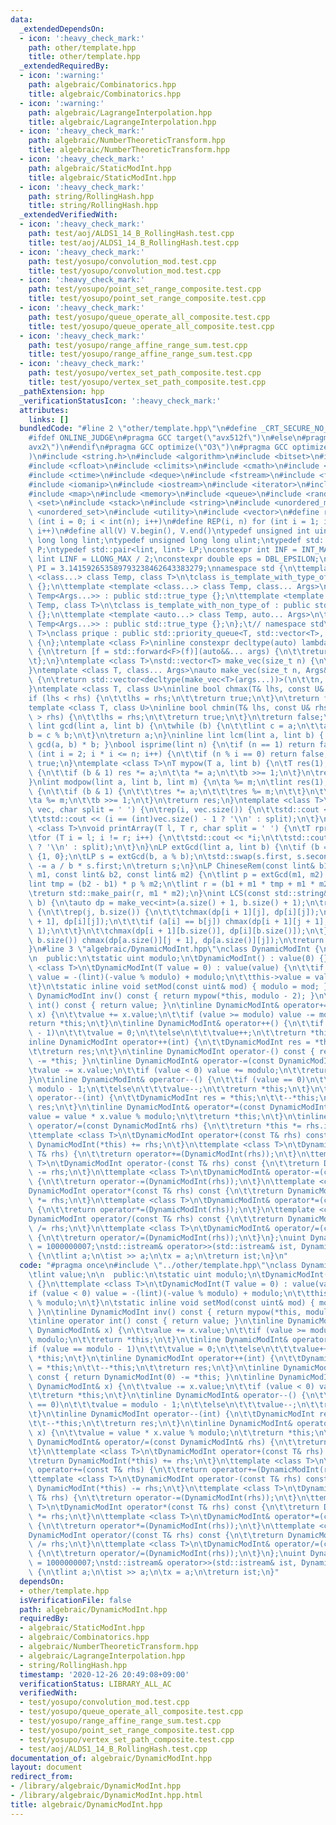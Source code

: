 ```yaml
---
data:
  _extendedDependsOn:
  - icon: ':heavy_check_mark:'
    path: other/template.hpp
    title: other/template.hpp
  _extendedRequiredBy:
  - icon: ':warning:'
    path: algebraic/Combinatorics.hpp
    title: algebraic/Combinatorics.hpp
  - icon: ':warning:'
    path: algebraic/LagrangeInterpolation.hpp
    title: algebraic/LagrangeInterpolation.hpp
  - icon: ':heavy_check_mark:'
    path: algebraic/NumberTheoreticTransform.hpp
    title: algebraic/NumberTheoreticTransform.hpp
  - icon: ':heavy_check_mark:'
    path: algebraic/StaticModInt.hpp
    title: algebraic/StaticModInt.hpp
  - icon: ':heavy_check_mark:'
    path: string/RollingHash.hpp
    title: string/RollingHash.hpp
  _extendedVerifiedWith:
  - icon: ':heavy_check_mark:'
    path: test/aoj/ALDS1_14_B_RollingHash.test.cpp
    title: test/aoj/ALDS1_14_B_RollingHash.test.cpp
  - icon: ':heavy_check_mark:'
    path: test/yosupo/convolution_mod.test.cpp
    title: test/yosupo/convolution_mod.test.cpp
  - icon: ':heavy_check_mark:'
    path: test/yosupo/point_set_range_composite.test.cpp
    title: test/yosupo/point_set_range_composite.test.cpp
  - icon: ':heavy_check_mark:'
    path: test/yosupo/queue_operate_all_composite.test.cpp
    title: test/yosupo/queue_operate_all_composite.test.cpp
  - icon: ':heavy_check_mark:'
    path: test/yosupo/range_affine_range_sum.test.cpp
    title: test/yosupo/range_affine_range_sum.test.cpp
  - icon: ':heavy_check_mark:'
    path: test/yosupo/vertex_set_path_composite.test.cpp
    title: test/yosupo/vertex_set_path_composite.test.cpp
  _pathExtension: hpp
  _verificationStatusIcon: ':heavy_check_mark:'
  attributes:
    links: []
  bundledCode: "#line 2 \"other/template.hpp\"\n#define _CRT_SECURE_NO_WARNINGS\n\
    #ifdef ONLINE_JUDGE\n#pragma GCC target(\"avx512f\")\n#else\n#pragma GCC target(\"\
    avx2\")\n#endif\n#pragma GCC optimize(\"O3\")\n#pragma GCC optimize(\"unroll-loops\"\
    )\n#include <string.h>\n#include <algorithm>\n#include <bitset>\n#include <cassert>\n\
    #include <cfloat>\n#include <climits>\n#include <cmath>\n#include <complex>\n\
    #include <ctime>\n#include <deque>\n#include <fstream>\n#include <functional>\n\
    #include <iomanip>\n#include <iostream>\n#include <iterator>\n#include <list>\n\
    #include <map>\n#include <memory>\n#include <queue>\n#include <random>\n#include\
    \ <set>\n#include <stack>\n#include <string>\n#include <unordered_map>\n#include\
    \ <unordered_set>\n#include <utility>\n#include <vector>\n#define rep(i, n) for\
    \ (int i = 0; i < int(n); i++)\n#define REP(i, n) for (int i = 1; i <= int(n);\
    \ i++)\n#define all(V) V.begin(), V.end()\ntypedef unsigned int uint;\ntypedef\
    \ long long lint;\ntypedef unsigned long long ulint;\ntypedef std::pair<int, int>\
    \ P;\ntypedef std::pair<lint, lint> LP;\nconstexpr int INF = INT_MAX / 2;\nconstexpr\
    \ lint LINF = LLONG_MAX / 2;\nconstexpr double eps = DBL_EPSILON;\nconstexpr double\
    \ PI = 3.141592653589793238462643383279;\nnamespace std {\n\ttemplate <template\
    \ <class...> class Temp, class T>\n\tclass is_template_with_type_of : public std::false_type\
    \ {};\n\ttemplate <template <class...> class Temp, class... Args>\n\tclass is_template_with_type_of<Temp,\
    \ Temp<Args...>> : public std::true_type {};\n\ttemplate <template <auto...> class\
    \ Temp, class T>\n\tclass is_template_with_non_type_of : public std::false_type\
    \ {};\n\ttemplate <template <auto...> class Temp, auto... Args>\n\tclass is_template_with_non_type_of<Temp,\
    \ Temp<Args...>> : public std::true_type {};\n};\t// namespace std\ntemplate <class\
    \ T>\nclass prique : public std::priority_queue<T, std::vector<T>, std::greater<T>>\
    \ {\n};\ntemplate <class F>\ninline constexpr decltype(auto) lambda_fix(F&& f)\
    \ {\n\treturn [f = std::forward<F>(f)](auto&&... args) {\n\t\treturn f(f, std::forward<decltype(args)>(args)...);\n\
    \t};\n}\ntemplate <class T>\nstd::vector<T> make_vec(size_t n) {\n\treturn std::vector<T>(n);\n\
    }\ntemplate <class T, class... Args>\nauto make_vec(size_t n, Args&&... args)\
    \ {\n\treturn std::vector<decltype(make_vec<T>(args...))>(\n\t\tn, make_vec<T>(std::forward<Args>(args)...));\n\
    }\ntemplate <class T, class U>\ninline bool chmax(T& lhs, const U& rhs) {\n\t\
    if (lhs < rhs) {\n\t\tlhs = rhs;\n\t\treturn true;\n\t}\n\treturn false;\n}\n\
    template <class T, class U>\ninline bool chmin(T& lhs, const U& rhs) {\n\tif (lhs\
    \ > rhs) {\n\t\tlhs = rhs;\n\t\treturn true;\n\t}\n\treturn false;\n}\ninline\
    \ lint gcd(lint a, lint b) {\n\twhile (b) {\n\t\tlint c = a;\n\t\ta = b;\n\t\t\
    b = c % b;\n\t}\n\treturn a;\n}\ninline lint lcm(lint a, lint b) { return a /\
    \ gcd(a, b) * b; }\nbool isprime(lint n) {\n\tif (n == 1) return false;\n\tfor\
    \ (int i = 2; i * i <= n; i++) {\n\t\tif (n % i == 0) return false;\n\t}\n\treturn\
    \ true;\n}\ntemplate <class T>\nT mypow(T a, lint b) {\n\tT res(1);\n\twhile (b)\
    \ {\n\t\tif (b & 1) res *= a;\n\t\ta *= a;\n\t\tb >>= 1;\n\t}\n\treturn res;\n\
    }\nlint modpow(lint a, lint b, lint m) {\n\ta %= m;\n\tlint res(1);\n\twhile (b)\
    \ {\n\t\tif (b & 1) {\n\t\t\tres *= a;\n\t\t\tres %= m;\n\t\t}\n\t\ta *= a;\n\t\
    \ta %= m;\n\t\tb >>= 1;\n\t}\n\treturn res;\n}\ntemplate <class T>\nvoid printArray(std::vector<T>&\
    \ vec, char split = ' ') {\n\trep(i, vec.size()) {\n\t\tstd::cout << vec[i];\n\
    \t\tstd::cout << (i == (int)vec.size() - 1 ? '\\n' : split);\n\t}\n}\ntemplate\
    \ <class T>\nvoid printArray(T l, T r, char split = ' ') {\n\tT rprev = std::prev(r);\n\
    \tfor (T i = l; i != r; i++) {\n\t\tstd::cout << *i;\n\t\tstd::cout << (i == rprev\
    \ ? '\\n' : split);\n\t}\n}\nLP extGcd(lint a, lint b) {\n\tif (b == 0) return\
    \ {1, 0};\n\tLP s = extGcd(b, a % b);\n\tstd::swap(s.first, s.second);\n\ts.second\
    \ -= a / b * s.first;\n\treturn s;\n}\nLP ChineseRem(const lint& b1, const lint&\
    \ m1, const lint& b2, const lint& m2) {\n\tlint p = extGcd(m1, m2).first;\n\t\
    lint tmp = (b2 - b1) * p % m2;\n\tlint r = (b1 + m1 * tmp + m1 * m2) % (m1 * m2);\n\
    \treturn std::make_pair(r, m1 * m2);\n}\nint LCS(const std::string& a, const std::string&\
    \ b) {\n\tauto dp = make_vec<int>(a.size() + 1, b.size() + 1);\n\trep(i, a.size())\
    \ {\n\t\trep(j, b.size()) {\n\t\t\tchmax(dp[i + 1][j], dp[i][j]);\n\t\t\tchmax(dp[i][j\
    \ + 1], dp[i][j]);\n\t\t\tif (a[i] == b[j]) chmax(dp[i + 1][j + 1], dp[i][j] +\
    \ 1);\n\t\t}\n\t\tchmax(dp[i + 1][b.size()], dp[i][b.size()]);\n\t}\n\trep(j,\
    \ b.size()) chmax(dp[a.size()][j + 1], dp[a.size()][j]);\n\treturn dp[a.size()][b.size()];\n\
    }\n#line 3 \"algebraic/DynamicModInt.hpp\"\nclass DynamicModInt {\n\tlint value;\n\
    \n  public:\n\tstatic uint modulo;\n\tDynamicModInt() : value(0) {}\n\ttemplate\
    \ <class T>\n\tDynamicModInt(T value = 0) : value(value) {\n\t\tif (value < 0)\
    \ value = -(lint)(-value % modulo) + modulo;\n\t\tthis->value = value % modulo;\n\
    \t}\n\tstatic inline void setMod(const uint& mod) { modulo = mod; }\n\tinline\
    \ DynamicModInt inv() const { return mypow(*this, modulo - 2); }\n\tinline operator\
    \ int() const { return value; }\n\tinline DynamicModInt& operator+=(const DynamicModInt&\
    \ x) {\n\t\tvalue += x.value;\n\t\tif (value >= modulo) value -= modulo;\n\t\t\
    return *this;\n\t}\n\tinline DynamicModInt& operator++() {\n\t\tif (value == modulo\
    \ - 1)\n\t\t\tvalue = 0;\n\t\telse\n\t\t\tvalue++;\n\t\treturn *this;\n\t}\n\t\
    inline DynamicModInt operator++(int) {\n\t\tDynamicModInt res = *this;\n\t\t--*this;\n\
    \t\treturn res;\n\t}\n\tinline DynamicModInt operator-() const { return DynamicModInt(0)\
    \ -= *this; }\n\tinline DynamicModInt& operator-=(const DynamicModInt& x) {\n\t\
    \tvalue -= x.value;\n\t\tif (value < 0) value += modulo;\n\t\treturn *this;\n\t\
    }\n\tinline DynamicModInt& operator--() {\n\t\tif (value == 0)\n\t\t\tvalue =\
    \ modulo - 1;\n\t\telse\n\t\t\tvalue--;\n\t\treturn *this;\n\t}\n\tinline DynamicModInt\
    \ operator--(int) {\n\t\tDynamicModInt res = *this;\n\t\t--*this;\n\t\treturn\
    \ res;\n\t}\n\tinline DynamicModInt& operator*=(const DynamicModInt& x) {\n\t\t\
    value = value * x.value % modulo;\n\t\treturn *this;\n\t}\n\tinline DynamicModInt&\
    \ operator/=(const DynamicModInt& rhs) {\n\t\treturn *this *= rhs.inv();\n\t}\n\
    \ttemplate <class T>\n\tDynamicModInt operator+(const T& rhs) const {\n\t\treturn\
    \ DynamicModInt(*this) += rhs;\n\t}\n\ttemplate <class T>\n\tDynamicModInt& operator+=(const\
    \ T& rhs) {\n\t\treturn operator+=(DynamicModInt(rhs));\n\t}\n\ttemplate <class\
    \ T>\n\tDynamicModInt operator-(const T& rhs) const {\n\t\treturn DynamicModInt(*this)\
    \ -= rhs;\n\t}\n\ttemplate <class T>\n\tDynamicModInt& operator-=(const T& rhs)\
    \ {\n\t\treturn operator-=(DynamicModInt(rhs));\n\t}\n\ttemplate <class T>\n\t\
    DynamicModInt operator*(const T& rhs) const {\n\t\treturn DynamicModInt(*this)\
    \ *= rhs;\n\t}\n\ttemplate <class T>\n\tDynamicModInt& operator*=(const T& rhs)\
    \ {\n\t\treturn operator*=(DynamicModInt(rhs));\n\t}\n\ttemplate <class T>\n\t\
    DynamicModInt operator/(const T& rhs) const {\n\t\treturn DynamicModInt(*this)\
    \ /= rhs;\n\t}\n\ttemplate <class T>\n\tDynamicModInt& operator/=(const T& rhs)\
    \ {\n\t\treturn operator/=(DynamicModInt(rhs));\n\t}\n};\nuint DynamicModInt::modulo\
    \ = 1000000007;\nstd::istream& operator>>(std::istream& ist, DynamicModInt& x)\
    \ {\n\tlint a;\n\tist >> a;\n\tx = a;\n\treturn ist;\n}\n"
  code: "#pragma once\n#include \"../other/template.hpp\"\nclass DynamicModInt {\n\
    \tlint value;\n\n  public:\n\tstatic uint modulo;\n\tDynamicModInt() : value(0)\
    \ {}\n\ttemplate <class T>\n\tDynamicModInt(T value = 0) : value(value) {\n\t\t\
    if (value < 0) value = -(lint)(-value % modulo) + modulo;\n\t\tthis->value = value\
    \ % modulo;\n\t}\n\tstatic inline void setMod(const uint& mod) { modulo = mod;\
    \ }\n\tinline DynamicModInt inv() const { return mypow(*this, modulo - 2); }\n\
    \tinline operator int() const { return value; }\n\tinline DynamicModInt& operator+=(const\
    \ DynamicModInt& x) {\n\t\tvalue += x.value;\n\t\tif (value >= modulo) value -=\
    \ modulo;\n\t\treturn *this;\n\t}\n\tinline DynamicModInt& operator++() {\n\t\t\
    if (value == modulo - 1)\n\t\t\tvalue = 0;\n\t\telse\n\t\t\tvalue++;\n\t\treturn\
    \ *this;\n\t}\n\tinline DynamicModInt operator++(int) {\n\t\tDynamicModInt res\
    \ = *this;\n\t\t--*this;\n\t\treturn res;\n\t}\n\tinline DynamicModInt operator-()\
    \ const { return DynamicModInt(0) -= *this; }\n\tinline DynamicModInt& operator-=(const\
    \ DynamicModInt& x) {\n\t\tvalue -= x.value;\n\t\tif (value < 0) value += modulo;\n\
    \t\treturn *this;\n\t}\n\tinline DynamicModInt& operator--() {\n\t\tif (value\
    \ == 0)\n\t\t\tvalue = modulo - 1;\n\t\telse\n\t\t\tvalue--;\n\t\treturn *this;\n\
    \t}\n\tinline DynamicModInt operator--(int) {\n\t\tDynamicModInt res = *this;\n\
    \t\t--*this;\n\t\treturn res;\n\t}\n\tinline DynamicModInt& operator*=(const DynamicModInt&\
    \ x) {\n\t\tvalue = value * x.value % modulo;\n\t\treturn *this;\n\t}\n\tinline\
    \ DynamicModInt& operator/=(const DynamicModInt& rhs) {\n\t\treturn *this *= rhs.inv();\n\
    \t}\n\ttemplate <class T>\n\tDynamicModInt operator+(const T& rhs) const {\n\t\
    \treturn DynamicModInt(*this) += rhs;\n\t}\n\ttemplate <class T>\n\tDynamicModInt&\
    \ operator+=(const T& rhs) {\n\t\treturn operator+=(DynamicModInt(rhs));\n\t}\n\
    \ttemplate <class T>\n\tDynamicModInt operator-(const T& rhs) const {\n\t\treturn\
    \ DynamicModInt(*this) -= rhs;\n\t}\n\ttemplate <class T>\n\tDynamicModInt& operator-=(const\
    \ T& rhs) {\n\t\treturn operator-=(DynamicModInt(rhs));\n\t}\n\ttemplate <class\
    \ T>\n\tDynamicModInt operator*(const T& rhs) const {\n\t\treturn DynamicModInt(*this)\
    \ *= rhs;\n\t}\n\ttemplate <class T>\n\tDynamicModInt& operator*=(const T& rhs)\
    \ {\n\t\treturn operator*=(DynamicModInt(rhs));\n\t}\n\ttemplate <class T>\n\t\
    DynamicModInt operator/(const T& rhs) const {\n\t\treturn DynamicModInt(*this)\
    \ /= rhs;\n\t}\n\ttemplate <class T>\n\tDynamicModInt& operator/=(const T& rhs)\
    \ {\n\t\treturn operator/=(DynamicModInt(rhs));\n\t}\n};\nuint DynamicModInt::modulo\
    \ = 1000000007;\nstd::istream& operator>>(std::istream& ist, DynamicModInt& x)\
    \ {\n\tlint a;\n\tist >> a;\n\tx = a;\n\treturn ist;\n}"
  dependsOn:
  - other/template.hpp
  isVerificationFile: false
  path: algebraic/DynamicModInt.hpp
  requiredBy:
  - algebraic/StaticModInt.hpp
  - algebraic/Combinatorics.hpp
  - algebraic/NumberTheoreticTransform.hpp
  - algebraic/LagrangeInterpolation.hpp
  - string/RollingHash.hpp
  timestamp: '2020-12-26 20:49:08+09:00'
  verificationStatus: LIBRARY_ALL_AC
  verifiedWith:
  - test/yosupo/convolution_mod.test.cpp
  - test/yosupo/queue_operate_all_composite.test.cpp
  - test/yosupo/range_affine_range_sum.test.cpp
  - test/yosupo/point_set_range_composite.test.cpp
  - test/yosupo/vertex_set_path_composite.test.cpp
  - test/aoj/ALDS1_14_B_RollingHash.test.cpp
documentation_of: algebraic/DynamicModInt.hpp
layout: document
redirect_from:
- /library/algebraic/DynamicModInt.hpp
- /library/algebraic/DynamicModInt.hpp.html
title: algebraic/DynamicModInt.hpp
---
```

